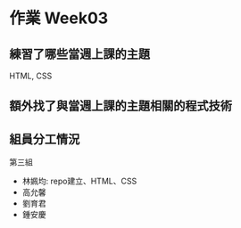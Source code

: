 # 作業 Week03
## 練習了哪些當週上課的主題
HTML, CSS
## 額外找了與當週上課的主題相關的程式技術
## 組員分工情況
第三組
- 林姵均: repo建立、HTML、CSS
- 高允馨
- 劉育君
- 鍾安慶